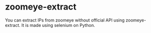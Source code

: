 # zoomeye-extract

You can extract IPs from zoomeye without official API using zoomeye-extract. It is made using selenium on Python.
